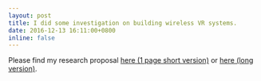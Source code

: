 ```yaml
---
layout: post
title: I did some investigation on building wireless VR systems.
date: 2016-12-13 16:11:00+0800
inline: false
---
```


Please find my research proposal [here (1 page short version)](/files/WirelessVR_RP_short.pdf) or [here (long version)](/files/WirelessVR_RP.pdf).

